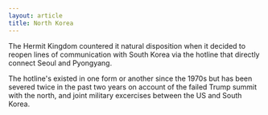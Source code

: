 ```yaml
---
layout: article
title: North Korea
---
```

The Hermit Kingdom countered it natural disposition when it decided to reopen lines of communication with South Korea via the hotline that directly connect Seoul and Pyongyang.

The hotline's existed in one form or another since the 1970s but has been severed twice in the past two years on account of the failed Trump summit with the north, and joint military excercises between the US and South Korea.